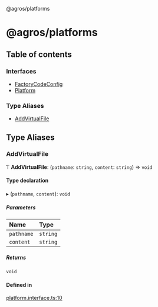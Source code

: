 @agros/platforms

# @agros/platforms

## Table of contents

### Interfaces

- [FactoryCodeConfig](interfaces/FactoryCodeConfig.md)
- [Platform](interfaces/Platform.md)

### Type Aliases

- [AddVirtualFile](index.md#addvirtualfile)

## Type Aliases

### <a id="addvirtualfile" name="addvirtualfile"></a> AddVirtualFile

Ƭ **AddVirtualFile**: (`pathname`: `string`, `content`: `string`) => `void`

#### Type declaration

▸ (`pathname`, `content`): `void`

##### Parameters

| Name | Type |
| :------ | :------ |
| `pathname` | `string` |
| `content` | `string` |

##### Returns

`void`

#### Defined in

[platform.interface.ts:10](https://github.com/agrosjs/agros/blob/854b313/packages/agros-platforms/src/platform.interface.ts#L10)
